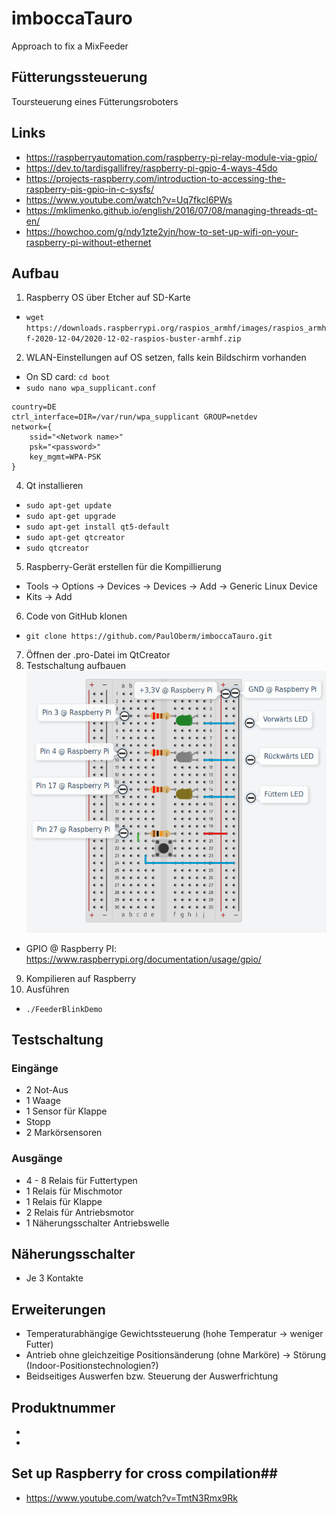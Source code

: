 # imboccaTauro
Approach to fix a MixFeeder

## Fütterungssteuerung ##
Toursteuerung eines Fütterungsroboters

## Links ##
- https://raspberryautomation.com/raspberry-pi-relay-module-via-gpio/
- https://dev.to/tardisgallifrey/raspberry-pi-gpio-4-ways-45do
- https://projects-raspberry.com/introduction-to-accessing-the-raspberry-pis-gpio-in-c-sysfs/
- https://www.youtube.com/watch?v=Uq7fkcl6PWs
- https://mklimenko.github.io/english/2016/07/08/managing-threads-qt-en/
- https://howchoo.com/g/ndy1zte2yjn/how-to-set-up-wifi-on-your-raspberry-pi-without-ethernet

## Aufbau ##
1. Raspberry OS über Etcher auf SD-Karte
- `wget https://downloads.raspberrypi.org/raspios_armhf/images/raspios_armhf-2020-12-04/2020-12-02-raspios-buster-armhf.zip`
2. WLAN-Einstellungen auf OS setzen, falls kein Bildschirm vorhanden
- On SD card: `cd boot`
- `sudo nano wpa_supplicant.conf`
```
country=DE
ctrl_interface=DIR=/var/run/wpa_supplicant GROUP=netdev
network={
    ssid="<Network name>"
    psk="<password>"
    key_mgmt=WPA-PSK
}
```
4. Qt installieren
- `sudo apt-get update`
- `sudo apt-get upgrade`
- `sudo apt-get install qt5-default`
- `sudo apt-get qtcreator`
- `sudo qtcreator`
5. Raspberry-Gerät erstellen für die Kompillierung
- Tools -> Options -> Devices -> Devices -> Add -> Generic Linux Device
- Kits -> Add
6. Code von GitHub klonen
- `git clone https://github.com/PaulOberm/imboccaTauro.git`
7. Öffnen der .pro-Datei im QtCreator
8. Testschaltung aufbauen
![Basic start/function test setup](./basic_setup_raspberry_led.png)
- GPIO @ Raspberry PI: https://www.raspberrypi.org/documentation/usage/gpio/
9. Kompilieren auf Raspberry
10. Ausführen
- `./FeederBlinkDemo`

## Testschaltung ##

### Eingänge ###
- 2 Not-Aus
- 1 Waage
- 1 Sensor für Klappe
- Stopp
- 2 Markörsensoren

### Ausgänge ###
- 4 - 8 Relais für Futtertypen
- 1 Relais für Mischmotor
- 1 Relais für Klappe
- 2 Relais für Antriebsmotor
- 1 Näherungsschalter Antriebswelle

## Näherungsschalter ##
- Je 3 Kontakte

## Erweiterungen ##
- Temperaturabhängige Gewichtssteuerung (hohe Temperatur -> weniger Futter)
- Antrieb ohne gleichzeitige Positionsänderung (ohne Marköre) -> Störung (Indoor-Positionstechnologien?)
- Beidseitiges Auswerfen bzw. Steuerung der Auswerfrichtung


## Produktnummer ##
- 
- 

## Set up Raspberry for cross compilation##
- https://www.youtube.com/watch?v=TmtN3Rmx9Rk
